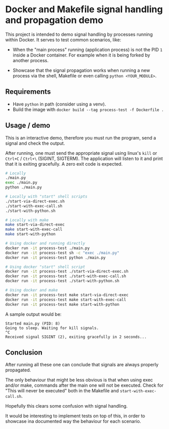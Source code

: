 # Docker and Makefile signal handling and propagation demo

This project is intended to demo signal handling by processes running within Docker. 
It serves to test common scenarios, like:

- When the "main process" running (application process) is not the PID `1` inside a Docker container.
  For example when it is being forked by another process.

- Showcase that the signal propagation works when running a new process via the shell, Makefile
  or even calling `python <YOUR_MODULE>`.

## Requirements

- Have `python` in path (consider using a venv).
- Build the image with `docker build --tag process-test -f Dockerfile .`

## Usage / demo

This is an interactive demo, therefore you must run the program, send a signal and check the output.

After running, one must send the appropriate signal using linux's `kill` or `Ctrl+C` / `Ctrl+\` (SIGINT, SIGTERM).
The application will listen to it and print that it is exiting gracefully.
A zero exit code is expected.

```sh
# Locally
./main.py
exec ./main.py
python ./main.py

# Locally with "start" shell scripts
./start-via-direct-exec.sh
./start-with-exec-call.sh
./start-with-python.sh

# Locally with make
make start-via-direct-exec
make start-with-exec-call
make start-with-python

# Using docker and running directly
docker run -it process-test ./main.py
docker run -it process-test sh -c "exec ./main.py"
docker run -it process-test python ./main.py

# Using docker "start" shell script
docker run -it process-test ./start-via-direct-exec.sh
docker run -it process-test ./start-with-exec-call.sh
docker run -it process-test ./start-with-python.sh

# Using docker and make
docker run -it process-test make start-via-direct-exec
docker run -it process-test make start-with-exec-call
docker run -it process-test make start-with-python
```

A sample output would be:

```
Started main.py (PID: 8)
Going to sleep. Waiting for kill signals.
^C
Received signal SIGINT (2), exiting gracefully in 2 seconds...
```

## Conclusion

After running all these one can conclude that signals are always properly propagated.

The only behaviour that might be less obvious is that when using exec and/or make, commands after
the main one will not be executed. Check for "This will never be executed" both in the Makefile
and `start-with-exec-call.sh`.

Hopefully this clears some confusion with signal handling.

It would be interesting to implement tests on top of this, in order to showcase ina documented way
the behaviour for each scenario.
